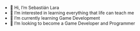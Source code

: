 - 👋 Hi, I’m Sebastián Lara
- 👀 I’m interested in learning everything that life can teach me
- 🌱 I’m currently learning Game Development
- 💞️ I’m looking to become a Game Developer and Programmer

<!---
SebastianLaraUDG/SebastianLaraUDG is a ✨ special ✨ repository because its `README.md` (this file) appears on your GitHub profile.
You can click the Preview link to take a look at your changes.
--->
